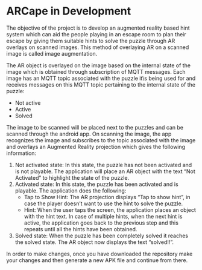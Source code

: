 # ARCape in Development

The objective of the project is to develop an augmented reality based hint system which can aid the people playing in an escape room to plan their escape by giving them suitable hints to solve the puzzle through AR overlays on scanned images. This method of overlaying AR on a scanned image is called image augmentation. 

The AR object is overlayed on the image based on the internal state of the image which is obtained through subscription of MQTT messages. Each image has an MQTT topic associated with the puzzle it\s being used for and receives messages on this MQTT topic pertaining to the internal state of the puzzle:
- Not active
- Active
- Solved

The image to be scanned will be placed next to the puzzles and can be scanned through the android app. On scanning the image, the app recognizes the image and subscribes to the topic associated with the image and overlays an Augmented Reality projection which gives the following information:

1. Not activated state: In this state, the puzzle has not been activated and is not playable. The application will place an AR object with the text “Not Activated” to highlight the state of the puzzle.
2. Activated state: In this state, the puzzle has been activated and is playable. The application does the following:
    - Tap to Show Hint: The AR projection displays “Tap to show hint”, in case the player doesn’t want to use the hint to solve the puzzle.
    - Hint: When the user taps the screen, the application places an object with the hint text. In case of multiple hints, when the next hint is active, the application goes back to the previous step and this repeats until all the hints have been obtained.
3. Solved state: When the puzzle has been completely solved it reaches the solved state. The AR object now displays the text “solved!!”.

In order to make changes, once you have downloaded the repository make your changes and then generate a new APK file and continue from there.
